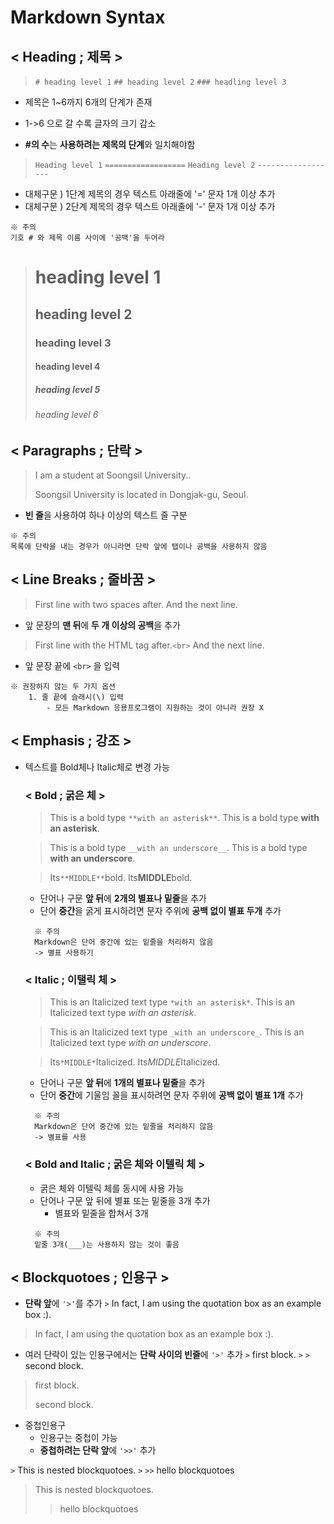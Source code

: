# Markdown Syntax 

## **< Heading ; 제목 >**
>  `# heading level 1`
>  `## heading level 2`
>  `### headling level 3`
- 제목은 1~6까지 6개의 단계가 존재

- 1->6 으로 갈 수록 글자의 크기 감소

- **#의 수**는 **사용하려는 제목의 단계**와 일치해야함


> `Heading level 1`
> `==================`
> `Heading level 2`
> `------------------`

- 대체구문 ) 1단계 제목의 경우 텍스트 아래줄에 '=' 문자 1개 이상 추가
- 대체구문 ) 2단계 제목의 경우 텍스트 아래줄에 '-' 문자 1개 이상 추가
>
>
    ※ 주의
    기호 # 와 제목 이름 사이에 '공백'을 두어라

> # heading level 1
> ## heading level 2
> ### heading level 3
> #### heading level 4
> ##### heading level 5
> ###### heading level 6

## **< Paragraphs ; 단락 >**
> I am a student at Soongsil University..
>
> Soongsil University is located in Dongjak-gu, Seoul.
- **빈 줄**을 사용하여 하나 이상의 텍스트 줄 구분
>
>
    ※ 주의
    목록에 단락을 내는 경우가 아니라면 단락 앞에 탭이나 공백을 사용하지 않음

## **< Line Breaks ; 줄바꿈 >**
> First line with two spaces after.
And the next line.
- 앞 문장의 **맨 뒤**에 **두 개 이상의 공백**을 추가
>First line with the HTML tag after.`<br>`
And the next line.
- 앞 문장 끝에 `<br>` 을 입력
>
>
    ※ 권장하지 않는 두 가지 옵션
        1. 줄 끝에 슬래시(\) 입력
            - 모든 Markdown 응용프로그램이 지원하는 것이 아니라 권장 X
>
## **< Emphasis ; 강조 >**
- 텍스트를 Bold체나 Italic체로 변경 가능

    ### < Bold ; 굵은 체 >
    > This is a bold type `**with an asterisk**`.
    > This is a bold type **with an asterisk**.

    > This is a bold type `__with an underscore__`.
    > This is a bold type __with an underscore__.

    > Its`**MIDDLE**`bold.
    > Its**MIDDLE**bold.

    - 단어나 구문 **앞 뒤**에 **2개의 별표나 밑줄**을 추가
    - 단어 **중간**을 굵게 표시하려면 문자 주위에 **공백 없이 별표 두개** 추가
    >
        ※ 주의
        Markdown은 단어 중간에 있는 밑줄을 처리하지 않음
        -> 별표 사용하기

    ### < Italic ; 이탤릭 체 >
    > This is an Italicized text type `*with an asterisk*`.
    > This is an Italicized text type *with an asterisk*.

    > This is an Italicized text type `_with an underscore_`.
    > This is an Italicized text type _with an underscore_.

    > Its`*MIDDLE*`Italicized.
    > Its*MIDDLE*Italicized.

    - 단어나 구문 **앞 뒤**에 **1개의 별표나 밑줄**을 추가
    - 단어 **중간**에 기울임 꼴을 표시하려면 문자 주위에 **공백 없이 별표 1개** 추가
    >
        ※ 주의
        Markdown은 단어 중간에 있는 밑줄을 처리하지 않음
        -> 별표를 사용

     ### < Bold and Italic ; 굵은 체와 이텔릭 체 >
     - 굵은 체와 이텔릭 체를 동시에 사용 가능
     - 단어나 구문 앞 뒤에 별표 또는 밑줄을 3개 추가
        - 별표와 밑줄을 합쳐서 3개
    >
        ※ 주의
        밑줄 3개(___)는 사용하지 않는 것이 좋음

## **< Blockquotoes ; 인용구 >**
- **단락 앞**에 `'>'`를 추가
`>` In fact, I am using the quotation box as an example box :).
> In fact, I am using the quotation box as an example box :).

- 여러 단락이 있는 인용구에서는 **단락 사이의 빈줄**에 `'>'` 추가
`>` first block.
`>`
`>` second block.

> first block.
>
> second block.

- 중첩인용구
    - 인용구는 중첩이 가능
    - **중첩하려는 단락 앞**에 `'>>'` 추가

`>` This is nested blockquotoes.
`>`
`>>` hello blockquotoes

> This is nested blockquotoes.
>
>> hello blockquotoes

